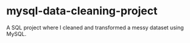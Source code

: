 # mysql-data-cleaning-project
 A SQL project where I cleaned and transformed a messy dataset using MySQL.
